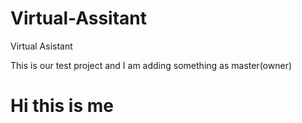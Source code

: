 # Virtual-Assitant
Virtual Asistant

This is our test project and I am adding something as master(owner)
# Hi this is me <Ritika>

